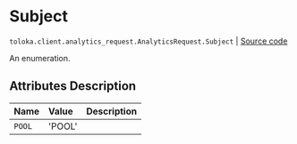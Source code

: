 # Subject
`toloka.client.analytics_request.AnalyticsRequest.Subject` | [Source code](https://github.com/Toloka/toloka-kit/blob/v1.2.3/src/client/analytics_request.py#L32)

An enumeration.

## Attributes Description

| Name | Value | Description |
| :------| :-----------| :----------| 
`POOL`|'POOL'|
